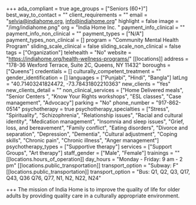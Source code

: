 +++
ada_compliant = true
age_groups = ["Seniors (60+)"]
best_way_to_contact = ""
client_requirements = ""
email = "selvia@indiahome.org, info@indiahome.org"
highlight = false
image = "/img/indiahome.png"
org = "India Home Inc. "
payment_info_clinical = ""
payment_info_non_clinical = ""
payment_types = ["N/A"]
payment_types_non_clinical = []
program = "Community Mental Health Program"
sliding_scale_clinical = false
sliding_scale_non_clinical = false
tags = ["Organization"]
telehealth = "No"
website = "https://indiahome.org/health-wellness-programs/"
[[locations]]
address = "178-36 Wexford Terrace, Suite 2C, Queens, NY 11432"
boroughs = ["Queens"]
credentials = []
culturally_competent_treatment = ""
gender_identification = []
languages = ["Punjabi", "Hindi", "Bangla"]
latLng = "40.71403241824472, -73.78431802210363"
new_clients = "Yes"
new_clients_detail = ""
non_clinical_services = ["Home Delivered meals", "Senior Centers ", "Know Your Rights workshops", "ESL classes", "Case management", "Advocacy"]
parking = "No"
phone_number = "917-862-0514"
psychotherapy = true
psychotherapy_specialties = ["Stress", "Spirituality", "Schizophrenia", "Relationship issues", "Racial and cultural identity", "Medication management", "Insomnia and sleep issues", "Grief, loss, and bereavement", "Family conflict", "Eating disorders", "Divorce and separation", "Depression", "Dementia", "Cultural adjustment", "Coping skills", "Chronic pain", "Chronic illness", "Anger management"]
psychotherapy_types = ["Supportive therapy"]
services = ["Support Groups", "Art therapy"]
staff_gender = ["Male", "Female"]
trainings = ""
[[locations.hours_of_operation]]
day_hours = "Monday - Friday: 9 am - 2 pm"
[[locations.public_transportation]]
transport_option = "Subway: F"
[[locations.public_transportation]]
transport_option = "Bus: Q1, Q2, Q3, Q17, Q43, Q36 Q76, Q77, N1, N2, N22, N24"

+++
The mission of India Home is to improve the quality of life for older adults by providing quality care in a culturally appropriate environment.